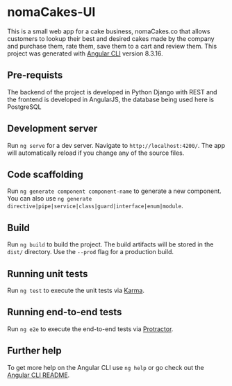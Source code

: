 # nomaCakes-UI

This is a small web app for a cake business, nomaCakes.co that allows customers to lookup their best and desired cakes made by the company and purchase them, rate them, save them to a cart and review them.
This project was generated with [Angular CLI](https://github.com/angular/angular-cli) version 8.3.16.

## Pre-requists
The backend of the project is developed in Python Django with REST and the frontend is developed in AngularJS, the database being used here is PostgreSQL

## Development server
Run `ng serve` for a dev server. Navigate to `http://localhost:4200/`. The app will automatically reload if you change any of the source files.

## Code scaffolding
Run `ng generate component component-name` to generate a new component. You can also use `ng generate directive|pipe|service|class|guard|interface|enum|module`.

## Build
Run `ng build` to build the project. The build artifacts will be stored in the `dist/` directory. Use the `--prod` flag for a production build.

## Running unit tests
Run `ng test` to execute the unit tests via [Karma](https://karma-runner.github.io).

## Running end-to-end tests
Run `ng e2e` to execute the end-to-end tests via [Protractor](http://www.protractortest.org/).

## Further help
To get more help on the Angular CLI use `ng help` or go check out the [Angular CLI README](https://github.com/angular/angular-cli/blob/master/README.md).
